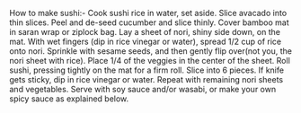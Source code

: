 How to make sushi:-
Cook sushi rice in water, set aside.
Slice avacado into thin slices. Peel and de-seed cucumber and slice thinly.
Cover bamboo mat in saran wrap or ziplock bag.
Lay a sheet of nori, shiny side down, on the mat.
With wet fingers (dip in rice vinegar or water), spread 1/2 cup of rice onto nori.
Sprinkle with sesame seeds, and then gently flip over(not you, the nori sheet with rice).
Place 1/4 of the veggies in the center of the sheet. Roll sushi, pressing tightly on the mat for a firm roll.
Slice into 6 pieces. If knife gets sticky, dip in rice vinegar or water. Repeat with remaining nori sheets and vegetables.
Serve with soy sauce and/or wasabi, or make your own spicy sauce as explained below.